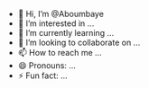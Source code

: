 - 👋 Hi, I’m @Aboumbaye
- 👀 I’m interested in ...
- 🌱 I’m currently learning ...
- 💞️ I’m looking to collaborate on ...
- 📫 How to reach me ...
- 😄 Pronouns: ...
- ⚡ Fun fact: ...

<!---
Aboumbaye/Aboumbaye is a ✨ special ✨ repository because its `README.md` (this file) appears on your GitHub profile.
You can click the Preview link to take a look at your changes.
--->
